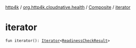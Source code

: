 [http4k](../../index.md) / [org.http4k.cloudnative.health](../index.md) / [Composite](index.md) / [iterator](./iterator.md)

# iterator

`fun iterator(): `[`Iterator`](https://kotlinlang.org/api/latest/jvm/stdlib/kotlin.collections/-iterator/index.html)`<`[`ReadinessCheckResult`](../-readiness-check-result/index.md)`>`